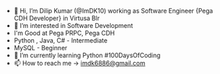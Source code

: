 - 👋 Hi, I’m Dilip Kumar (@ImDK10) working as Software Engineer {Pega CDH Developer} in Virtusa Blr
- 👀 I’m interested in Software Development
-  I'm Good at Pega PRPC, Pega CDH
-  Python , Java, C# - Intermediate
-  MySQL - Beginner
- 🌱 I’m currently learning Python #100DaysOfCoding
- 📫 How to reach me -> imdk6886@gmail.com

<!---
ImDK10/ImDK10 is a ✨ special ✨ repository because its `README.md` (this file) appears on your GitHub profile.
You can click the Preview link to take a look at your changes.
--->
